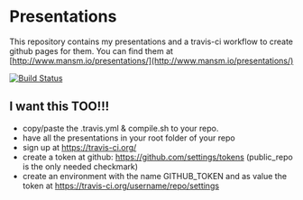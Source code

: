 # Presentations

This repository contains my presentations and a travis-ci workflow to create github pages for them.
You can find them at [http://www.mansm.io/presentations/](http://www.mansm.io/presentations/)

[![Build Status](https://travis-ci.org/MansM/presentations.svg?branch=master)](https://travis-ci.org/MansM/presentations)

## I want this TOO!!!
* copy/paste the .travis.yml & compile.sh to your repo. 
* have all the presentations in your root folder of your repo 
* sign up at https://travis-ci.org/
* create a token at github: https://github.com/settings/tokens (public_repo is the only needed checkmark)
* create an environment with the name GITHUB_TOKEN and as value the token at https://travis-ci.org/username/repo/settings
